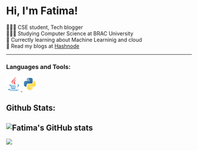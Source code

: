 # Hi, I'm Fatima! 

👩🏻‍💻 CSE student, Tech blogger <br/>
👩🏻‍🎓 Studying Computer Science at BRAC University <br/>
💭 Currectly learning about Machine Learninig and cloud <br/>
🌷 Read my blogs at [Hashnode](https://mahia.hashnode.dev) <br/> 

<!--
<h3 align="left">Connect with me:</h3>
<p align="left">
</p> -->
---
<h3 align="left">Languages and Tools:</h3>
<p align="left"> <a href="https://www.java.com" target="_blank" rel="noreferrer"> <img src="https://raw.githubusercontent.com/devicons/devicon/master/icons/java/java-original.svg" alt="java" width="40" height="40"/> </a> <a href="https://www.python.org" target="_blank" rel="noreferrer"> <img src="https://raw.githubusercontent.com/devicons/devicon/master/icons/python/python-original.svg" alt="python" width="40" height="40"/> </a> </p>

<!-- 
## 💻 Tech Stack:
![Java](https://img.shields.io/badge/java-%23ED8B00.svg?style=for-the-badge&logo=openjdk&logoColor=white) ![Python](https://img.shields.io/badge/python-3670A0?style=for-the-badge&logo=python&logoColor=ffdd54) ![scikit-learn](https://img.shields.io/badge/scikit--learn-%23F7931E.svg?style=for-the-badge&logo=scikit-learn&logoColor=white) ![Matplotlib](https://img.shields.io/badge/Matplotlib-%23ffffff.svg?style=for-the-badge&logo=Matplotlib&logoColor=black) ![NumPy](https://img.shields.io/badge/numpy-%23013243.svg?style=for-the-badge&logo=numpy&logoColor=white) ![Pandas](https://img.shields.io/badge/pandas-%23150458.svg?style=for-the-badge&logo=pandas&logoColor=white) ![Notion](https://img.shields.io/badge/Notion-%23000000.svg?style=for-the-badge&logo=notion&logoColor=white) ![AWS](https://img.shields.io/badge/AWS-%23FF9900.svg?style=for-the-badge&logo=amazon-aws&logoColor=white) ![Canva](https://img.shields.io/badge/Canva-%2300C4CC.svg?style=for-the-badge&logo=Canva&logoColor=white)
-->

## Github Stats:
![Fatima's GitHub stats](https://github-readme-stats.vercel.app/api?username=Oxford-cat&show_icons=true&theme=radical)
---
[![](https://visitcount.itsvg.in/api?id=Oxford-cat&icon=0&color=0)](https://visitcount.itsvg.in) 





<!-- Proudly created with GPRM ( https://gprm.itsvg.in ) -->
